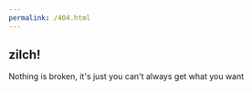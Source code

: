 ```yaml
---
permalink: /404.html
---
```

## zilch!

Nothing is broken, it's just you can't always get what you want
